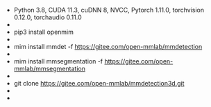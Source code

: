 - Python 3.8, CUDA 11.3, cuDNN 8, NVCC, Pytorch 1.11.0, torchvision 0.12.0, torchaudio 0.11.0
-
- pip3 install openmim
-
- mim install mmdet -f  https://gitee.com/open-mmlab/mmdetection
-
- mim install mmsegmentation -f  https://gitee.com/open-mmlab/mmsegmentation
-
- git clone https://gitee.com/open-mmlab/mmdetection3d.git
-
-